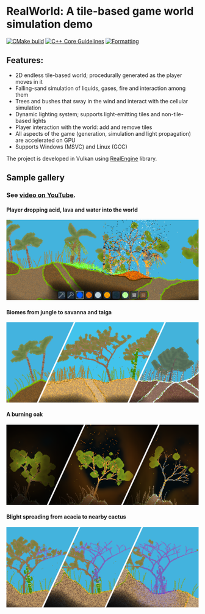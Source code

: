 # RealWorld: A tile-based game world simulation demo

[![CMake build](https://github.com/ZADNE/RealWorld/actions/workflows/build.yml/badge.svg)](https://github.com/ZADNE/RealWorld/actions/workflows/build.yml)
[![C++ Core Guidelines](https://github.com/ZADNE/RealWorld/actions/workflows/cpp-core-guidelines.yml/badge.svg)](https://github.com/ZADNE/RealWorld/actions/workflows/cpp-core-guidelines.yml)
[![Formatting](https://github.com/ZADNE/RealWorld/actions/workflows/formatting.yml/badge.svg)](https://github.com/ZADNE/RealWorld/actions/workflows/formatting.yml)

## Features:
- 2D endless tile-based world; procedurally generated as the player moves in it
- Falling-sand simulation of liquids, gases, fire and interaction among them
- Trees and bushes that sway in the wind and interact with the cellular simulation
- Dynamic lighting system; supports light-emitting tiles and non-tile-based lights
- Player interaction with the world: add and remove tiles
- All aspects of the game (generation, simulation and light propagation) are accelerated on GPU
- Supports Windows (MSVC) and Linux (GCC)

The project is developed in Vulkan using [RealEngine](https://github.com/ZADNE/RealEngine) library.

## Sample gallery

### See [video on YouTube](https://youtu.be/Am1LrmIBw28).

#### Player dropping acid, lava and water into the world
![Screenshot](readme_img/screenshot.png)
#### Biomes from jungle to savanna and taiga
![Biomes](readme_img/biomes.png)
#### A burning oak
![Fire](readme_img/fire.png)
#### Blight spreading from acacia to nearby cactus
![Blight](readme_img/mold.png)
